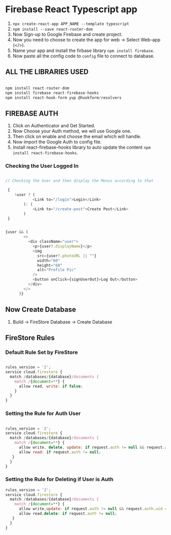 # Firebase React Typescript app

1. `npx create-react-app APP_NAME --template typescript`
2. `npm install --save react-router-dom`
3. Now Sign-up to Google Firebase and create project.
4. Now you need to choose to create the app for web -> Select Web-app (</>).
5. Name your app and install the firbase library `npm install firebase`.
6. Now paste all the config code to `config` file to connect to database.

## ALL THE LIBRARIES USED

```js

npm install react-router-dom 
npm install firebase react-firebase-hooks
npm install react-hook-form yup @hookform/resolvers

```

## FIREBASE AUTH

1. Click on Authenticator and Get Started.
2. Now Choose your Auth method, we will use Google one.
3. Then click on enable and choose the email which will handle.
4. Now import the Google Auth to config file.
5. Install react-firebase-hooks library to auto update the content `npm install react-firebase-hooks`.


### Checking the User Logged In

```js

// Checking the User and then display the Menus according to that

 {
    !user ? (
            <Link to="/login">Login</Link>
        ): (
            <Link to="/create-post">Create Post</Link>
        )
 }


{user && (
        <>
          <div className="user">
            <p>{user?.displayName}</p>
            <img
              src={user?.photoURL || ""}
              width="60"
              height="60"
              alt="Profile Pic"
            />
            <button onClick={signUserOut}>Log Out</button>
          </div>
        </>
      )}

```


## Now Create Database

1. Build -> FireStore Database -> Create Database


## FireStore Rules

### Default Rule Set by FireStore

```js

rules_version = '2';
service cloud.firestore {
  match /databases/{database}/documents {
    match /{document=**} {
      allow read, write: if false;
    }
  }
}

```


### Setting the Rule for Auth User

```js

rules_version = '2';
service cloud.firestore {
  match /databases/{database}/documents {
    match /{document=**} {
      allow write, delete, update: if request.auth != null && request.auth.uid == request.resource.data.userId;
      allow read: if request.auth != null;
   }
  }
}

```

### Setting the Rule for Deleting if User is Auth


```js
rules_version = '2';
service cloud.firestore {
  match /databases/{database}/documents {
    match /{document=**} {
      allow write,update: if request.auth != null && request.auth.uid == request.resource.data.userId;
      allow read,delete: if request.auth != null;
   }
  }
}

```